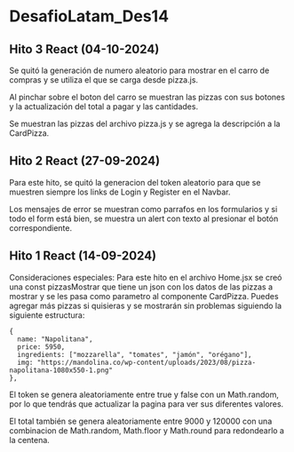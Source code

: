 # DesafioLatam_Des14
## Hito 3 React (04-10-2024)
Se quitó la generación de numero aleatorio para mostrar en el carro de compras y se utiliza el que se carga desde pizza.js.

Al pinchar sobre el boton del carro se muestran las pizzas con sus botones y la actualización del total a pagar y las cantidades.

Se muestran las pizzas del archivo pizza.js y se agrega la descripción a la CardPizza.


## Hito 2 React (27-09-2024)

Para este hito, se quitó la generacion del token aleatorio para que se muestren siempre los links de Login y Register en el Navbar.

Los mensajes de error se muestran como parrafos en los formularios y si todo el form está bien, se muestra un alert con texto al presionar el botón correspondiente.


## Hito 1 React (14-09-2024)

Consideraciones especiales:
Para este hito en el archivo Home.jsx se creó una const pizzasMostrar que tiene un json con los datos de las pizzas a mostrar y se les pasa como parametro al componente CardPizza.
Puedes agregar más pizzas si quisieras y se mostrarán sin problemas siguiendo la siguiente estructura:
```
{
  name: "Napolitana",
  price: 5950,
  ingredients: ["mozzarella", "tomates", "jamón", "orégano"],
  img: "https://mandolina.co/wp-content/uploads/2023/08/pizza-napolitana-1080x550-1.png"
},
```
El token se genera aleatoriamente entre true y false con un Math.random, por lo que tendrás que actualizar la pagina para ver sus diferentes valores.

El total también se genera aleatoriamente entre 9000 y 120000 con una combinacion de Math.random, Math.floor y Math.round para redondearlo a la centena.
